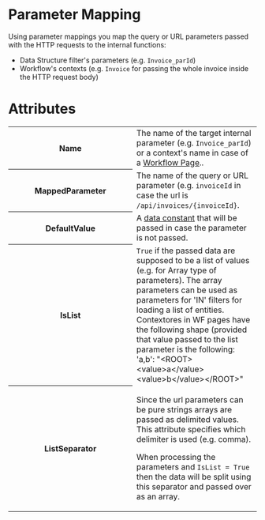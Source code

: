 # Parameter Mapping

Using parameter mappings you map the query or URL parameters passed with the HTTP requests to the internal functions:

-   Data Structure filter's parameters (e.g. `Invoice_parId`)
-   Workflow's contexts (e.g. `Invoice` for passing the whole invoice inside the HTTP request body)

# Attributes

<table class="confluenceTable">
<colgroup>
<col style="width: 50%" />
<col style="width: 50%" />
</colgroup>
<tbody>
<tr class="odd">
<th class="confluenceTh">Name</th>
<td class="confluenceTd">The name of the target internal parameter (e.g. <code>Invoice_parId</code>) or a context's name in case of a <a href="/t/Workflow-Page">Workflow Page</a>..</td>
</tr>
<tr class="even">
<th class="confluenceTh">MappedParameter</th>
<td class="confluenceTd">The name of the query or URL parameter (e.g. <code>invoiceId</code> in case the url is <code>/api/invoices/{invoiceId}</code>.</td>
</tr>
<tr class="odd">
<th class="confluenceTh">DefaultValue</th>
<td class="confluenceTd">A <a href="/t/Data-Constants">data constant</a> that will be passed in case the parameter is not passed.</td>
</tr>
<tr class="even">
<th class="confluenceTh">IsList</th>
<td class="confluenceTd"><code>True</code> if the passed data are supposed to be a list of values (e.g. for Array type of parameters). The array parameters can be used as parameters for 'IN' filters for loading a list of entities. Contextores in WF pages have the following shape (provided that value passed to the list parameter is the following: 'a,b': "&lt;ROOT&gt;&lt;value&gt;a&lt;/value&gt;&lt;value&gt;b&lt;/value&gt;&lt;/ROOT&gt;"</td>
</tr>
<tr class="odd">
<th class="confluenceTh">ListSeparator</th>
<td class="confluenceTd"><p>Since the url parameters can be pure strings arrays are passed as delimited values. This attribute specifies which delimiter is used (e.g. comma).</p>
<p>When processing the parameters and <code>IsList = True</code> then the data will be split using this separator and passed over as an array.</p></td>
</tr>
</tbody>
</table>
